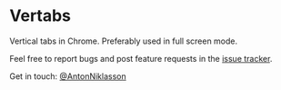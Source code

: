 # Vertabs

Vertical tabs in Chrome. Preferably used in full screen mode.

Feel free to report bugs and post feature requests in the [issue tracker](http://www.github.com/Vertabs/Vertabs/issues).

Get in touch: [@AntonNiklasson](http://www.twitter.com/AntonNiklasson)